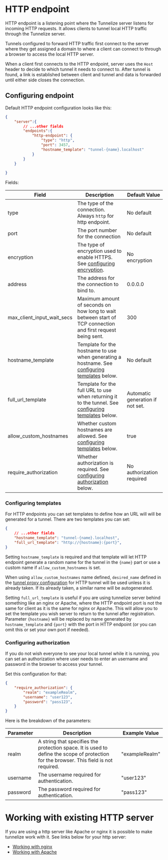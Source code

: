 # HTTP endpoint

HTTP endpoint is a listening point where the Tunnelize server listens for incoming HTTP requests. It allows clients to tunnel local HTTP traffic through the Tunnelize server. 

Tunnels configured to forward HTTP traffic first connect to the server where they get
assigned a domain to where a client can connect to through a browser to access the local
HTTP server.

When a client first connects to the HTTP endpoint, server uses the `Host` header
to decide to which tunnel it needs to connect to. After tunnel is found, a link is
established between client and tunnel and data is forwarded until either side closes the
connection.

## Configuring endpoint

Default HTTP endpoint configuration looks like this:

```json
{
    "server":{
        // ...other fields
        "endpoints":{
            "http-endpoint": {
                "type": "http",
                "port": 3457,
                "hostname_template": "tunnel-{name}.localhost"
            }
        }
    }
    
}
```

Fields:

| Field                      | Description                                                                                                                  | Default Value                    |
| -------------------------- | ---------------------------------------------------------------------------------------------------------------------------- | -------------------------------- |
| type                       | The type of the connection. Always `http` for http endpoint.                                                                 | No default                       |
| port                       | The port number for the connection                                                                                           | No default                       |
| encryption                 | The type of encryption used to enable HTTPS. See [configuring encryption](../setting-up-endpoint-tls.md).                    | No encryption                    |
| address                    | The address for the connection to bind to.                                                                                   | 0.0.0.0                          |
| max_client_input_wait_secs | Maximum amount of seconds on how long to wait between start of TCP connection and first request being sent.                  | 300                              |
| hostname_template          | Template for the hostname to use when generating a hostname. See [configuring templates](#configuring-templates) below.      | No default                       |
| full_url_template          | Template for the full URL to use when returning it to the tunnel. See [configuring templates](#configuring-templates) below. | Automatic generation if not set. |
| allow_custom_hostnames     | Whether custom hostnames are allowed. See [configuring templates](#configuring-templates) below.                             | true                             |
| require_authorization      | Whether authorization is required. See [configuring authorization](#configuring-authorization) below.                        | No authorization required        |

### Configuring templates

For HTTP endpoints you can set templates to define how an URL will will be generated for a tunnel. There are two templates
you can set: 


```json
{
    // ...other fields
    "hostname_template": "tunnel-{name}.localhost",
    "full_url_template": "http://{hostname}:{port}",
}
```

Setting `hostname_template` is required and that template will let HTTP endpoint generate a random name for the tunnel
in the `{name}` part or use a custom name if `allow_custom_hostnames` is set.

When using `allow_custom_hostnames` name defined, `desired_name` defined in the [tunnel proxy configuration](../../setting-up-tunnel.md#setting-up-http) for
HTTP tunnel will be used unless it is already taken. If its already taken, a similar name will be autogenerated.

Setting `full_url_template` is useful if you are using tunnelize server behind something like an nginx or Apache, where
the HTTP endpoint port is not the same for client as it is the same for nginx or Apache. This will allow you to set the
template you wish server to return to the tunnel after registration.
Parameter `{hostname}` will be replaced by name generated by `hostname_template` and `{port}` with the port in HTTP
endpoint (or you can omit this or set your own port if needed).

### Configuring authorization

If you do not wish everyone to see your local tunnel while it is running, you can set an authorization where user needs
to enter an username and password in the browser to access your tunnel.

Set this configuration for that:

```json
{
    "require_authorization": {
        "realm": "exampleRealm",
        "username": "user123",
        "password": "pass123",
    }
}
```

Here is the breakdown of the parameters:

| Parameter | Description                                                                                                                             | Example Value  |
| --------- | --------------------------------------------------------------------------------------------------------------------------------------- | -------------- |
| realm     | A string that specifies the protection space. It is used to define the scope of protection for the browser. This field is not required. | "exampleRealm" |
| username  | The username required for authentication.                                                                                               | "user123"      |
| password  | The password required for authentication.                                                                                               | "pass123"      |


# Working with existing HTTP server

If you are using a http server like Apache or nginx it is possible to make tunnelize work with it. See links below
for your http server:

* [Working with nginx](./working-with-nginx.md)
* [Working with Apache](./working-with-apache.md)